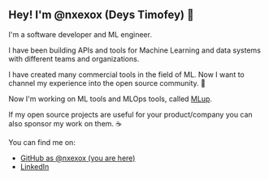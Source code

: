 ## Hey! I'm @nxexox (Deys Timofey) 👋

I'm a software developer and ML engineer.

I have been building APIs and tools for Machine Learning and data systems with different teams and organizations.

I have created many commercial tools in the field of ML. Now I want to channel my experience into the open source community. 🚀

Now I'm working on ML tools and MLOps tools, called [MLup](https://mlup.org).

If my open source projects are useful for your product/company you can also sponsor my work on them. ☕

You can find me on:

* [GitHub as @nxexox (you are here)](https://github.com/nxexox)
* [LinkedIn](www.linkedin.com/in/nxexox)


<!--
**nxexox/nxexox** is a ✨ _special_ ✨ repository because its `README.md` (this file) appears on your GitHub profile.

Here are some ideas to get you started:

- 🔭 I’m currently working on ...
- 🌱 I’m currently learning ...
- 👯 I’m looking to collaborate on ...
- 🤔 I’m looking for help with ...
- 💬 Ask me about ...
- 📫 How to reach me: ...
- 😄 Pronouns: ...
- ⚡ Fun fact: ...
-->
